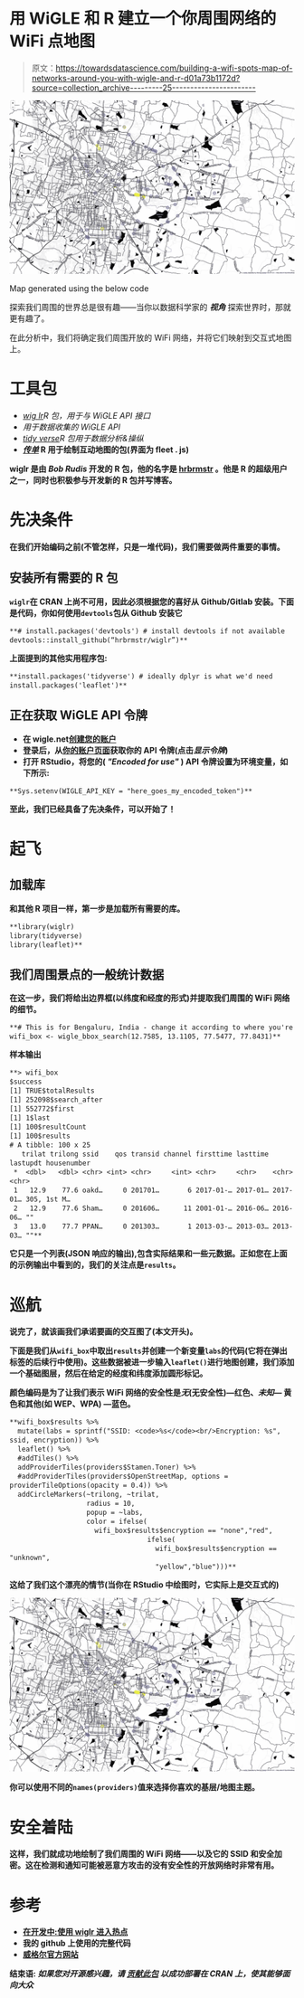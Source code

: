 # 用 WiGLE 和 R 建立一个你周围网络的 WiFi 点地图

> 原文：<https://towardsdatascience.com/building-a-wifi-spots-map-of-networks-around-you-with-wigle-and-r-d01a73b1172d?source=collection_archive---------25----------------------->

![](img/40e5c5d93b4bac2c5388c8d4b74251e9.png)

Map generated using the below code

探索我们周围的世界总是很有趣——当你以数据科学家的 ***视角*** 探索世界时，那就更有趣了。

在此分析中，我们将确定我们周围开放的 WiFi 网络，并将它们映射到交互式地图上。

# 工具包

*   [*wig lr*](https://github.com/hrbrmstr/wiglr)*R 包，用于与 WiGLE API 接口*
*   *用于数据收集的 WiGLE API*
*   *[*tidy verse*](https://www.tidyverse.org/)*R 包用于数据分析&操纵**
*   **[*传单*](https://rstudio.github.io/leaflet/) R 用于绘制互动地图的包(界面为 fleet . js)**

**wiglr 是由 *Bob Rudis* 开发的 R 包，他的名字是 [hrbrmstr](https://rud.is/b/about/) 。他是 R 的超级用户之一，同时也积极参与开发新的 R 包并写博客。**

# **先决条件**

**在我们开始编码之前(不管怎样，只是一堆代码)，我们需要做两件重要的事情。**

## **安装所有需要的 R 包**

**`wiglr`在 CRAN 上尚不可用，因此必须根据您的喜好从 Github/Gitlab 安装。下面是代码，你如何使用`devtools`包从 Github 安装它**

```
**# install.packages('devtools') # install devtools if not available
devtools::install_github(“hrbrmstr/wiglr”)**
```

**上面提到的其他实用程序包:**

```
**install.packages('tidyverse') # ideally dplyr is what we'd need
install.packages('leaflet')** 
```

## **正在获取 WiGLE API 令牌**

*   **在 wigle.net[创建您的账户](https://wigle.net/)**
*   **登录后，从[你的账户页面](https://wigle.net/account)获取你的 API 令牌(点击*显示令牌*)**
*   **打开 RStudio，将您的( *"Encoded for use"* ) API 令牌设置为环境变量，如下所示:**

```
**Sys.setenv(WIGLE_API_KEY = "here_goes_my_encoded_token")**
```

**至此，我们已经具备了先决条件，可以开始了！**

# **起飞**

## **加载库**

**和其他 R 项目一样，第一步是加载所有需要的库。**

```
**library(wiglr)
library(tidyverse)
library(leaflet)**
```

## **我们周围景点的一般统计数据**

**在这一步，我们将给出边界框(以纬度和经度的形式)并提取我们周围的 WiFi 网络的细节。**

```
**# This is for Bengaluru, India - change it according to where you're
wifi_box <- wigle_bbox_search(12.7585, 13.1105, 77.5477, 77.8431)** 
```

****样本输出****

```
**> wifi_box
$success
[1] TRUE$totalResults
[1] 252098$search_after
[1] 552772$first
[1] 1$last
[1] 100$resultCount
[1] 100$results
# A tibble: 100 x 25
   trilat trilong ssid    qos transid channel firsttime lasttime lastupdt housenumber
 *  <dbl>   <dbl> <chr> <int> <chr>     <int> <chr>     <chr>    <chr>    <chr>      
 1   12.9    77.6 oakd…     0 201701…       6 2017-01-… 2017-01… 2017-01… 305, 1st M…
 2   12.9    77.6 Sham…     0 201606…      11 2001-01-… 2016-06… 2016-06… ""         
 3   13.0    77.7 PPAN…     0 201303…       1 2013-03-… 2013-03… 2013-03… ""**
```

**它只是一个列表(JSON 响应的输出),包含实际结果和一些元数据。正如您在上面的示例输出中看到的，我们的关注点是`results`。**

# **巡航**

**说完了，就该画我们承诺要画的交互图了(本文开头)。**

**下面是我们从`wifi_box`中取出`results`并创建一个新变量`labs`的代码(它将在弹出标签的后续行中使用)。这些数据被进一步输入`leaflet()`进行地图创建，我们添加一个基础图层，然后在给定的经度和纬度添加圆形标记。**

**颜色编码是为了让我们表示 WiFi 网络的安全性是*无*(无安全性)—红色、*未知—* 黄色和其他(如 WEP、WPA) —蓝色。**

```
**wifi_box$results %>% 
  mutate(labs = sprintf("SSID: <code>%s</code><br/>Encryption: %s", ssid, encryption)) %>% 
  leaflet() %>% 
  #addTiles() %>% 
  addProviderTiles(providers$Stamen.Toner) %>% 
  #addProviderTiles(providers$OpenStreetMap, options = providerTileOptions(opacity = 0.4)) %>% 
  addCircleMarkers(~trilong, ~trilat, 
                   radius = 10, 
                   popup = ~labs, 
                   color = ifelse(
                     wifi_box$results$encryption == "none","red",
                                  ifelse(
                                    wifi_box$results$encryption == "unknown",
                                    "yellow","blue")))**
```

**这给了我们这个漂亮的情节(当你在 RStudio 中绘图时，它实际上是交互式的)**

**![](img/40e5c5d93b4bac2c5388c8d4b74251e9.png)**

**你可以使用不同的`names(providers)`值来选择你喜欢的基层/地图主题。**

# **安全着陆**

**这样，我们就成功地绘制了我们周围的 WiFi 网络——以及它的 SSID 和安全加密。这在检测和通知可能被恶意方攻击的没有安全性的开放网络时非常有用。**

# **参考**

*   **[在开发中:使用 wiglr 进入热点](https://rud.is/b/2019/02/18/in-dev-wigle-your-way-into-a-hotspot-with-wiglr/)**
*   **我的 github 上使用的完整代码**
*   **[威格尔官方网站](https://wigle.net/)**

****结束语:** *如果您对开源感兴趣，请* [*贡献此包*](https://github.com/hrbrmstr/wiglr) *以成功部署在 CRAN 上，使其能够面向大众***